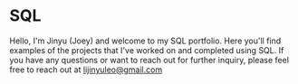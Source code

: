 # SQL

Hello, I'm Jinyu (Joey) and welcome to my SQL portfolio. Here you'll find examples of the projects that I've worked on and completed using SQL. If you have any questions or want to reach out for further inquiry, please feel free to reach out at lijinyuleo@gmail.com
